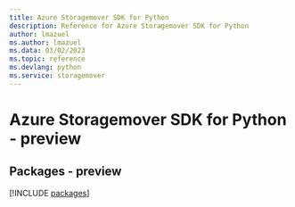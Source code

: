 ```yaml
---
title: Azure Storagemover SDK for Python
description: Reference for Azure Storagemover SDK for Python
author: lmazuel
ms.author: lmazuel
ms.data: 03/02/2023
ms.topic: reference
ms.devlang: python
ms.service: storagemover
---
```

# Azure Storagemover SDK for Python - preview
## Packages - preview
[!INCLUDE [packages](storagemover-index.md)]